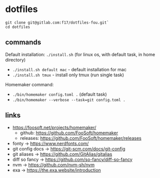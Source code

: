 # dotfiles

```
git clone git@gitlab.com:f17/dotfiles-fou.git`
cd dotfiles
``` 

## commands

Default installation: `./install.sh` (for linux os, with default task, in home directory)

* `./install.sh default mac` - default installation for mac
* `./install.sh tmux` - install only tmux (run single task)

Homemaker command:

* `./bin/homemaker config.toml .` (default task)
* `./bin/homemaker --verbose --task=git config.toml .`

## links

* https://foosoft.net/projects/homemaker/
  * github: https://github.com/FooSoft/homemaker
  * releases: https://github.com/FooSoft/homemaker/releases
* fonty -> https://www.nerdfonts.com/
* git config docs -> https://git-scm.com/docs/git-config
* git aliases -> https://github.com/GitAlias/gitalias
* diff so fancy -> https://github.com/so-fancy/diff-so-fancy
* nvm -> https://github.com/nvm-sh/nvm
* exa -> https://the.exa.website/introduction

